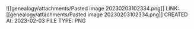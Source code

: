![[genealogy/attachments/Pasted image 20230203102334.png]]
LINK: [[genealogy/attachments/Pasted image 20230203102334.png]]
CREATED At: 2023-02-03
FILE TYPE: PNG

